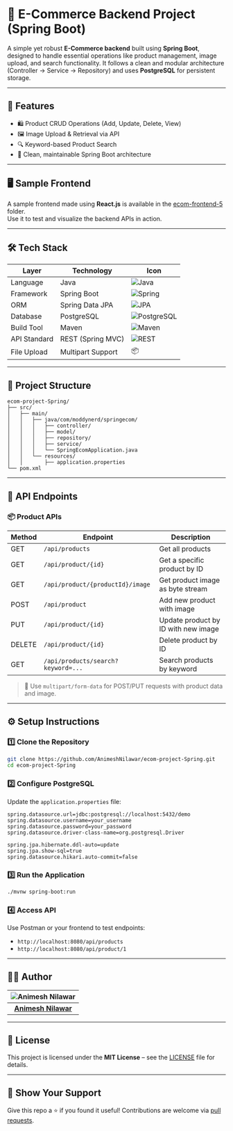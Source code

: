 # 🛒 E-Commerce Backend Project (Spring Boot)

A simple yet robust **E-Commerce backend** built using **Spring Boot**, designed to handle essential operations like product management, image upload, and search functionality. It follows a clean and modular architecture (Controller → Service → Repository) and uses **PostgreSQL** for persistent storage.

---

## 🚀 Features

- 🛍️ Product CRUD Operations (Add, Update, Delete, View)
- 🖼️ Image Upload & Retrieval via API
- 🔍 Keyword-based Product Search
- 🧼 Clean, maintainable Spring Boot architecture

---

## 🖥️ Sample Frontend

A sample frontend made using **React.js** is available in the [ecom-frontend-5](https://github.com/AnimeshNilawar/ecom-project-Spring/tree/main/ecom-frontend-5) folder.  
Use it to test and visualize the backend APIs in action.

---

## 🛠️ Tech Stack

| Layer        | Technology           | Icon |
|--------------|----------------------|------|
| Language     | Java                 | ![Java](https://img.shields.io/badge/Java-%23ED8B00.svg?style=flat&logo=java&logoColor=white) |
| Framework    | Spring Boot          | ![Spring](https://img.shields.io/badge/SpringBoot-6DB33F?style=flat&logo=spring-boot&logoColor=white) |
| ORM          | Spring Data JPA      | ![JPA](https://img.shields.io/badge/JPA-007396?style=flat&logo=hibernate&logoColor=white) |
| Database     | PostgreSQL           | ![PostgreSQL](https://img.shields.io/badge/PostgreSQL-4169E1?style=flat&logo=postgresql&logoColor=white) |
| Build Tool   | Maven                | ![Maven](https://img.shields.io/badge/Maven-C71A36?style=flat&logo=apache-maven&logoColor=white) |
| API Standard | REST (Spring MVC)    | ![REST](https://img.shields.io/badge/REST-API-blue) |
| File Upload  | Multipart Support    | 📦 |

---

## 📁 Project Structure

```
ecom-project-Spring/
├── src/
│   ├── main/
│   │   ├── java/com/moddynerd/springecom/
│   │   │   ├── controller/
│   │   │   ├── model/
│   │   │   ├── repository/
│   │   │   ├── service/
│   │   │   └── SpringEcomApplication.java
│   │   └── resources/
│   │       ├── application.properties
└── pom.xml
```

---

## 🧪 API Endpoints

### 📦 Product APIs

| Method | Endpoint                          | Description                          |
|--------|-----------------------------------|--------------------------------------|
| GET    | `/api/products`                   | Get all products                     |
| GET    | `/api/product/{id}`               | Get a specific product by ID         |
| GET    | `/api/product/{productId}/image`  | Get product image as byte stream     |
| POST   | `/api/product`                    | Add new product with image           |
| PUT    | `/api/product/{id}`               | Update product by ID with new image  |
| DELETE | `/api/product/{id}`               | Delete product by ID                 |
| GET    | `/api/products/search?keyword=...`| Search products by keyword           |

> 📌 Use `multipart/form-data` for POST/PUT requests with product data and image.

---

## ⚙️ Setup Instructions

### 1️⃣ Clone the Repository

```bash
git clone https://github.com/AnimeshNilawar/ecom-project-Spring.git
cd ecom-project-Spring
```

### 2️⃣ Configure PostgreSQL

Update the `application.properties` file:

```properties
spring.datasource.url=jdbc:postgresql://localhost:5432/demo
spring.datasource.username=your_username
spring.datasource.password=your_password
spring.datasource.driver-class-name=org.postgresql.Driver

spring.jpa.hibernate.ddl-auto=update
spring.jpa.show-sql=true
spring.datasource.hikari.auto-commit=false
```

### 3️⃣ Run the Application

```bash
./mvnw spring-boot:run
```

### 4️⃣ Access API

Use Postman or your frontend to test endpoints:
- `http://localhost:8080/api/products`
- `http://localhost:8080/api/product/1`

---

## 👨‍💻 Author

| ![Animesh Nilawar](https://avatars.githubusercontent.com/AnimeshNilawar?s=100) |
|:--:|
| [**Animesh Nilawar**](https://github.com/AnimeshNilawar) |

---

## 📄 License

This project is licensed under the **MIT License** – see the [LICENSE](LICENSE) file for details.

---

## 🌟 Show Your Support

Give this repo a ⭐ if you found it useful! Contributions are welcome via [pull requests](https://github.com/AnimeshNilawar/ecom-project-Spring/pulls).
